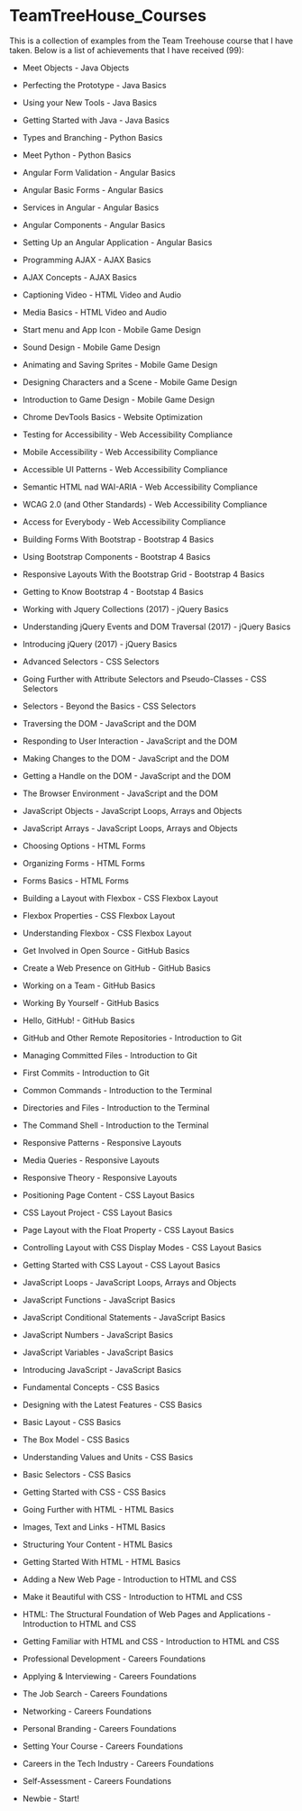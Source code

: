 # TeamTreeHouse_Courses
This is a collection of examples from the Team Treehouse course that I have taken.
Below is a list of achievements that I have received (99):

  * Meet Objects \- Java Objects
  * Perfecting the Prototype \- Java Basics
  * Using your New Tools \- Java Basics
  * Getting Started with Java \- Java Basics
  * Types and Branching \- Python Basics
  * Meet Python \- Python Basics
  * Angular Form Validation \- Angular Basics
  * Angular Basic Forms \- Angular Basics
  * Services in Angular \- Angular Basics
  * Angular Components \- Angular Basics
  * Setting Up an Angular Application \- Angular Basics
  * Programming AJAX \- AJAX Basics
  * AJAX Concepts \- AJAX Basics
  * Captioning Video \- HTML Video and Audio
  * Media Basics \- HTML Video and Audio
  * Start menu and App Icon \- Mobile Game Design
  * Sound Design \- Mobile Game Design
  * Animating and Saving Sprites \- Mobile Game Design
  * Designing Characters and a Scene \- Mobile Game Design
  * Introduction to Game Design \- Mobile Game Design
  * Chrome DevTools Basics \- Website Optimization
  * Testing for Accessibility \- Web Accessibility Compliance
  * Mobile Accessibility \- Web Accessibility Compliance
  * Accessible UI Patterns \- Web Accessibility Compliance
  * Semantic HTML nad WAI-ARIA \- Web Accessibility Compliance
  * WCAG 2.0 \(and Other Standards\) \- Web Accessibility Compliance
  * Access for Everybody \- Web Accessibility Compliance
  * Building Forms With Bootstrap \- Bootstrap 4 Basics
  * Using Bootstrap Components \- Bootstrap 4 Basics
  * Responsive Layouts With the Bootstrap Grid \- Bootstrap 4 Basics
  * Getting to Know Bootstrap 4 \- Bootstap 4 Basics
  
  * Working with Jquery Collections (2017) - jQuery Basics
  * Understanding jQuery Events and DOM Traversal (2017) - jQuery Basics
  * Introducing jQuery (2017) - jQuery Basics
  * Advanced Selectors - CSS Selectors
  * Going Further with Attribute Selectors and Pseudo-Classes - CSS Selectors
  * Selectors - Beyond the Basics - CSS Selectors
  * Traversing the DOM - JavaScript and the DOM
  * Responding to User Interaction - JavaScript and the DOM
  * Making Changes to the DOM - JavaScript and the DOM
  * Getting a Handle on the DOM - JavaScript and the DOM
  * The Browser Environment - JavaScript and the DOM
  * JavaScript Objects - JavaScript Loops, Arrays and Objects
  * JavaScript Arrays - JavaScript Loops, Arrays and Objects
  * Choosing Options - HTML Forms
  * Organizing Forms - HTML Forms
  * Forms Basics - HTML Forms
  * Building a Layout with Flexbox - CSS Flexbox Layout
  * Flexbox Properties - CSS Flexbox Layout
  * Understanding Flexbox - CSS Flexbox Layout
  * Get Involved in Open Source - GitHub Basics
  * Create a Web Presence on GitHub - GitHub Basics
  * Working on a Team - GitHub Basics
  * Working By Yourself - GitHub Basics
  * Hello, GitHub! - GitHub Basics
  * GitHub and Other Remote Repositories - Introduction to Git
  * Managing Committed Files - Introduction to Git
  * First Commits - Introduction to Git
  * Common Commands - Introduction to the Terminal
  * Directories and Files - Introduction to the Terminal
  * The Command Shell - Introduction to the Terminal
  * Responsive Patterns - Responsive Layouts
  * Media Queries - Responsive Layouts
  * Responsive Theory - Responsive Layouts
  * Positioning Page Content - CSS Layout Basics
  * CSS Layout Project - CSS Layout Basics
  * Page Layout with the Float Property - CSS Layout Basics
  * Controlling Layout with CSS Display Modes - CSS Layout Basics
  * Getting Started with CSS Layout - CSS Layout Basics
  * JavaScript Loops - JavaScript Loops, Arrays and Objects
  * JavaScript Functions - JavaScript Basics
  * JavaScript Conditional Statements - JavaScript Basics
  * JavaScript Numbers - JavaScript Basics
  * JavaScript Variables - JavaScript Basics
  * Introducing JavaScript - JavaScript Basics
  * Fundamental Concepts - CSS Basics
  * Designing with the Latest Features - CSS Basics
  * Basic Layout - CSS Basics
  * The Box Model - CSS Basics
  * Understanding Values and Units - CSS Basics
  * Basic Selectors - CSS Basics
  * Getting Started with CSS - CSS Basics
  * Going Further with HTML - HTML Basics
  * Images, Text and Links - HTML Basics
  * Structuring Your Content - HTML Basics
  * Getting Started With HTML - HTML Basics
  * Adding a New Web Page - Introduction to HTML and CSS
  * Make it Beautiful with CSS - Introduction to HTML and CSS
  * HTML: The Structural Foundation of Web Pages and Applications - Introduction to HTML and CSS
  * Getting Familiar with HTML and CSS - Introduction to HTML and CSS
  * Professional Development - Careers Foundations
  * Applying & Interviewing - Careers Foundations
  * The Job Search - Careers Foundations
  * Networking - Careers Foundations
  * Personal Branding - Careers Foundations
  * Setting Your Course - Careers Foundations
  * Careers in the Tech Industry - Careers Foundations
  * Self-Assessment - Careers Foundations
  * Newbie - Start!
